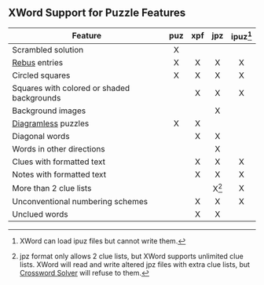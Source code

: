 XWord Support for Puzzle Features
---------------------------------

| Feature                                       | puz | xpf | jpz | ipuz[^1] |
| --------------------------------------------- |:---:|:---:|:---:|:----:|
| Scrambled solution                            |  X  |     |     |      |
| [Rebus](solving.html#rebus_entries) entries   |  X  |  X  |  X  |  X   |
| Circled squares                               |  X  |  X  |  X  |  X   |
| Squares with colored or shaded backgrounds    |     |  X  |  X  |  X   |
| Background images                             |     |     |  X  |      |
| [Diagramless](diagramless.html) puzzles       |  X  |  X  |     |      |
| Diagonal words                                |     |  X  |  X  |      |
| Words in other directions                     |     |     |  X  |      |
| Clues with formatted text                     |     |  X  |  X  |  X   |
| Notes with formatted text                     |     |  X  |  X  |  X   |
| More than 2 clue lists                        |     |     |  X[^2] |  X   |
| Unconventional numbering schemes              |     |  X  |  X  |  X   |
| Unclued words                                 |     |  X  |  X  |      |

[^1]: XWord can load ipuz files but cannot write them.
[^2]: jpz format only allows 2 clue lists, but XWord supports unlimited clue
      lists.  XWord will read and write altered jpz files with extra clue
      lists, but [Crossword Solver](crosswordsolver.html) will refuse to
      them.